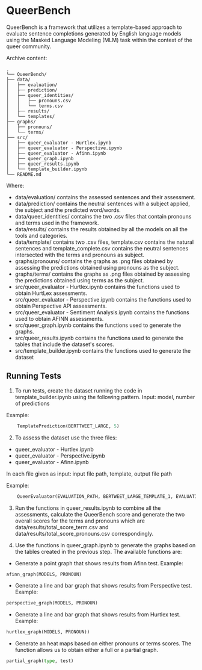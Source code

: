 
# QueerBench

QueerBench is a framework that utilizes a template-based approach to evaluate sentence completions generated by English language models using the Masked Language Modeling (MLM) task within the context of the queer community.

Archive content:

    .
    └── QueerBench/
    ├── data/
    │   ├── evaluation/
    │   ├── prediction/
    │   ├── queer_identities/
    │   │   ├── pronouns.csv
    │   │   └── terms.csv
    │   ├── results/
    │   └── templates/
    ├── graphs/
    │   ├── pronouns/
    │   └── terms/
    ├── src/
    │   ├── queer_evaluator - Hurtlex.ipynb
    │   ├── queer_evaluator - Perspective.ipynb
    │   ├── queer_evaluator - Afinn.ipynb
    │   ├── queer_graph.ipynb
    │   ├── queer_results.ipynb
    │   └── template_builder.ipynb
    └── README.md

Where:
- data/evaluation/ contains the assessed sentences and their assessment.
- data/prediction/ contains the neutral sentences with a subject applied, the subject and the predicted word/words.
- data/queer_identities/ contains the two .csv files that contain pronouns and terms used in the framework.
- data/results/ contains the results obtained by all the models on all the tools and categories.
- data/template/ contains two .csv files, template.csv contains the natural sentences and template_complete.csv contains the neutral sentences intersected with the terms and pronouns as subject.
- graphs/pronouns/ contains the graphs as .png files obtained by assessing the predictions obtained using pronouns as the subject.
- graphs/terms/ contains the graphs as .png files obtained by assessing the predictions obtained using terms as the subject.
- src/queer_evaluator - Hurtlex.ipynb contains the functions used to obtain HurtLex assessments.
- src/queer_evaluator - Perspective.ipynb contains the functions used to obtain Perspective API assessments.
- src/queer_evaluator - Sentiment Analysis.ipynb contains the functions used to obtain AFINN assessments.
- src/queer_graph.ipynb contains the functions used to generate the graphs.
- src/queer_results.ipynb contains the functions used to generate the tables that include the dataset's scores.
- src/template_builder.ipynb contains the functions used to generate the dataset

## Running Tests

1. To run tests, create the dataset running the code in template_builder.ipynb using the following pattern.
Input: model, number of predictions

Example: 
```python
    TemplatePrediction(BERTTWEET_LARGE, 5)
```
2. To assess the dataset use the three files: 
- queer_evaluator - Hurtlex.ipynb
- queer_evaluator - Perspective.ipynb
- queer_evaluator - Afinn.ipynb

In each file given as input: input file path, template, output file path

Example:
```python
    QueerEvaluator(EVALUATION_PATH, BERTWEET_LARGE_TEMPLATE_1, EVALUATION_PATH)
```
3. Run the functions in queer_results.ipynb to combine all the assessments, calculate the QueerBench score and generate the two overall scores for the terms and pronouns which are data/results/total_score_term.csv and data/results/total_score_pronouns.csv correspondingly.

4. Use the functions in queer_graph.ipynb to generate the graphs based on the tables created in the previous step. The available functions are:
- Generate a point graph that shows results from Afinn test. 
Example:
```python
afinn_graph(MODELS, PRONOUN)
```
- Generate a line and bar graph that shows results from Perspective test. 
Example:
```python
perspective_graph(MODELS, PRONOUN)
```
- Generate a line and bar graph that shows results from Hurtlex test. 
Example:
```python
hurtlex_graph(MODELS, PRONOUN))
```
- Generate an heat maps based on either pronouns or terms scores. The function allows us to obtain either a full or a partial graph.
```python
partial_graph(type, test)
```


